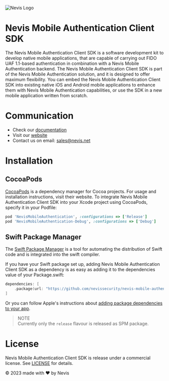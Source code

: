 ![Nevis Logo](https://www.nevis.net/hubfs/Nevis/images/logotype.svg)

# Nevis Mobile Authentication Client SDK

The Nevis Mobile Authentication Client SDK is a software development kit to develop native mobile applications, that are capable of carrying out FIDO UAF 1.1-based authentication in combination with a Nevis Mobile Authentication backend. The Nevis Mobile Authentication Client SDK is part of the Nevis Mobile Authentication solution, and it is designed to offer maximum flexibility. You can embed the Nevis Mobile Authentication Client SDK into existing native iOS and Android mobile applications to enhance them with Nevis Mobile Authentication capabilities, or use the SDK in a new mobile application written from scratch.

# Communication
 
- Check our [documentation](https://docs.nevis.net/mobilesdk/)
- Visit our [website](https://www.nevis.net/en/solution/authentication-cloud)
- Contact us on email: [sales@nevis.net](mailto:sales@nevis.net)

# Installation

## CocoaPods

[CocoaPods](https://cocoapods.org/) is a dependency manager for Cocoa projects. For usage and installation instructions, visit their website. To integrate Nevis Mobile Authentication Client SDK into your Xcode project using CocoaPods, specify it in your Podfile:

```ruby
pod 'NevisMobileAuthentication', :configurations => ['Release']
pod 'NevisMobileAuthentication-Debug', :configurations => ['Debug']
```

## Swift Package Manager

The [Swift Package Manager](https://swift.org/package-manager/) is a tool for automating the distribution of Swift code and is integrated into the swift compiler. 

If you have your Swift package set up, adding Nevis Mobile Authentication Client SDK as a dependency is as easy as adding it to the dependencies value of your Package.swift:

```swift
dependencies: [
	.package(url: "https://github.com/nevissecurity/nevis-mobile-authentication-sdk-ios-package.git", .upToNextMajor(from: "3.6.8"))
]
```

Or you can follow Apple's instructions about [adding package dependencies to your app](https://developer.apple.com/documentation/xcode/adding-package-dependencies-to-your-app).

> NOTE   
> Currently only the `release` flavour is released as SPM package.

# License

Nevis Mobile Authentication Client SDK is release under a commercial license. See [LICENSE](LICENSE) for details.

© 2023 made with ❤ by Nevis
